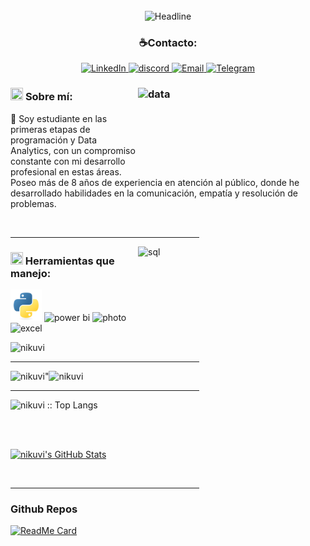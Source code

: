 <div>
  <div align=center>
   <img src="https://media.tenor.com/uF7aJqxcM6QAAAAj/digital-skola-bertalenta-digital.gif" alt="" />
   <br>
   <img src="https://readme-typing-svg.herokuapp.com?color=FA8072&size=32&center=true&vCenter=true&width=600&height=50&lines=Hola+soy+Nicole+%F0%9F%91%8B" alt="Headline" />
</div>
 <h3 align="center">☕Contacto:</h3>
<div align=center>
     <a href="https://www.linkedin.com/in/nicoleviviant/"><img src="https://img.shields.io/badge/Linkedin-0077b5?style=flat&logo=LinkedIN&logoColor" alt="LinkedIn" /> </a>
     <a href="https://discord.com/users/nikuvi"><img src="https://img.shields.io/badge/-Discord-blue?style=flat-roundedrectangle&logo=Discord&logoColor" alt="discord" /> </a>
     <a href="mailto:nicoleviviant@gmail.com"><img src="https://img.shields.io/badge/-Gmail-blue?style=flat-roundedrectangle&logo=Gmail&logoColor" alt="Email" /> </a>
     <a href="https://t.me/nicoleviviant"><img src="https://img.shields.io/badge/Telegram-0088cc?style=flat&logo=telegram" alt="Telegram" /> </a>
 </div>

<h3 align="left"><img src="https://github.com/user-attachments/assets/6fdbdd15-e028-44e4-a8d5-c2be1c7265b3" alt="" width="20" height="20"/>
 <img align="right" alt="data" width="300" src="https://media1.tenor.com/m/Ymj95Wad2LoAAAAd/gollum-power-bi.gif" width="150" height="130"/>
Sobre mí: </h3>
 <p>
 🌱 Soy estudiante en las primeras etapas de programación y Data Analytics, con un compromiso constante con mi desarrollo profesional en estas áreas. Poseo más de 8 años de experiencia en atención al público, donde he desarrollado habilidades en la comunicación, empatía y resolución de problemas.</b>
</p>

<br><hr width="60%" >
 <img align="right" alt="sql" width="300" src="https://media1.tenor.com/m/Rtyg-9DI9EAAAAAd/sql.gif" width="150" height="130"/>
<h3 align="left"><img src="https://github.com/user-attachments/assets/ed7e1be9-f542-4e81-b8c7-40bca900e529" alt="" width="20" height="20"/>
Herramientas que manejo:</h3>
<p align="left"> 
 <img src="https://raw.githubusercontent.com/devicons/devicon/master/icons/python/python-original.svg" alt="python" width="50" height="50"/>
 <img src="https://img.icons8.com/?size=256&id=Ny0t2MYrJ70p&format=png" alt="power bi" width="50" height="50"/>
 <img src="https://img.icons8.com/?size=256&id=13677&format=png" alt="photo" width="50" height="50"/>
 <img src="https://img.icons8.com/?size=256&id=117561&format=png" alt="excel" width="50" height="50"/>

<p align="left"> 
 <img src="https://komarev.com/ghpvc/?username=nikuvi&label=Profile%20views&color=0e75b6&style=flat" alt="nikuvi" /> 
</p>

<hr width="60%" >

<p>&nbsp;
 <img align="left" src="https://github-readme-stats.vercel.app/api?username=nikuvi&show_icons=true&theme=dark&locale=en" alt=nikuvi" />
 <img align="left" src="https://github-readme-streak-stats.herokuapp.com/?user=nikuvi&theme=dark" alt="nikuvi" /> 
</p>

<hr width="60%" >

<p align="left"><img src="https://github-readme-stats.vercel.app/api/top-langs/?username=nikuvi&langs_count=10&theme=tokyonight&layout=compact" alt="nikuvi :: Top Langs" />
</p>
<br/><br/>

[![nikuvi's GitHub Stats](https://github-readme-stats.vercel.app/api?username=nikuvi&show_icons=true)](https://github.com/nikuvi)

<br/>

<hr width="60%" >

### Github Repos

[![ReadMe Card](https://github-readme-stats.vercel.app/api/pin/?username=EugeniaMinghe&repo=Analisis_de_estadisticas_de_rendimiento_de_jugadores_NBA&show_owner=false)](https://github.com/EugeniaMinghe/Analisis_de_estadisticas_de_rendimiento_de_jugadores_NBA)



